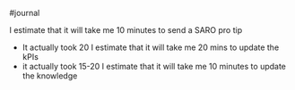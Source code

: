 #journal

I estimate that it will take me 10 minutes to send a SARO pro tip
- It actually took 20
I estimate that it will take me 20 mins to update the kPIs
- it actually took 15-20
I estimate that it will take me 10 minutes to update the knowledge